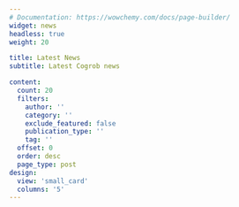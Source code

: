 ```yaml
---
# Documentation: https://wowchemy.com/docs/page-builder/
widget: news
headless: true
weight: 20

title: Latest News
subtitle: Latest Cogrob news

content:
  count: 20
  filters:
    author: ''
    category: ''
    exclude_featured: false
    publication_type: ''
    tag: ''
  offset: 0
  order: desc
  page_type: post
design:
  view: 'small_card'
  columns: '5'
---
```


